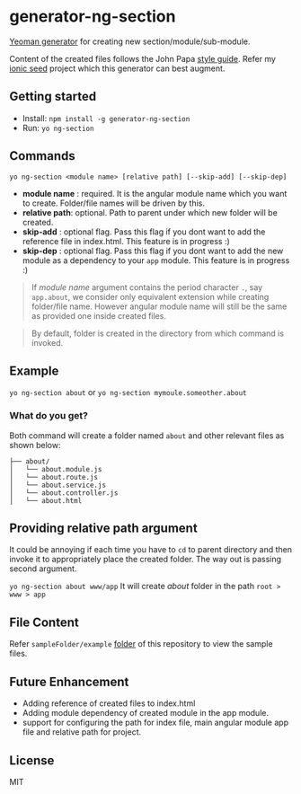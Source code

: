 # generator-ng-section

[Yeoman generator](http://yeoman.io/generators/) for creating new section/module/sub-module.

Content of the created files follows the John Papa [style guide](https://github.com/johnpapa/angular-styleguide/blob/master/a1/README.md). Refer my [ionic seed](https://github.com/amiteshhh/ionicseed) project which this generator can best augment.

## Getting started

- Install: `npm install -g generator-ng-section`
- Run: `yo ng-section`


## Commands

`yo ng-section <module name> [relative path] [--skip-add] [--skip-dep]`
* __module name__ : required. It is the angular module name which you want to create. Folder/file names will be driven by this.
* __relative path__: optional. Path to parent under which new folder will be created.
* __skip-add__ : optional flag. Pass this flag if you dont want to add the reference file in index.html. This feature is in progress :)
* __skip-dep__ : optional flag. Pass this flag if you dont want to add the new module as a dependency to your `app` module. This feature is in progress :)

> If _module name_ argument contains the period character `.`, say `app.about`, we consider only equivalent extension while creating folder/file name.
  However angular module name will still be the same as provided one inside created files.


>By default, folder is created in the directory from which command is invoked.


## Example
 `yo ng-section about` or `yo ng-section mymoule.someother.about`

### What do you get?

Both command will create a folder named `about` and other relevant files as shown below:

```
├── about/
│   └── about.module.js
│   └── about.route.js
│   └── about.service.js
│   └── about.controller.js
│   └── about.html

```

## Providing relative path argument

It could be annoying if each time you have to `cd` to parent directory and then invoke it to appropriately place the created folder. The way out is passing second argument.

`yo ng-section about www/app`
It will create _about_ folder in the path `root > www > app`


## File Content
Refer `sampleFolder/example` [folder](https://github.com/amiteshhh/generator-ng-section/tree/master/sampleFolder/example) of this repository to view the sample files.

## Future Enhancement

* Adding reference of created files to index.html
* Adding module dependency of created module in the app module.
* support for configuring the path for index file, main angular module app file and relative path for project.

## License

MIT
